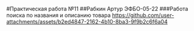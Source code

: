 #Практическая работа №11
##Рабкин Артур ЭФБО-05-22
###Работа поиска по названия и описанию товара
https://github.com/user-attachments/assets/b2ed4847-2162-4b10-8ba3-9f9b2c6f6a04

